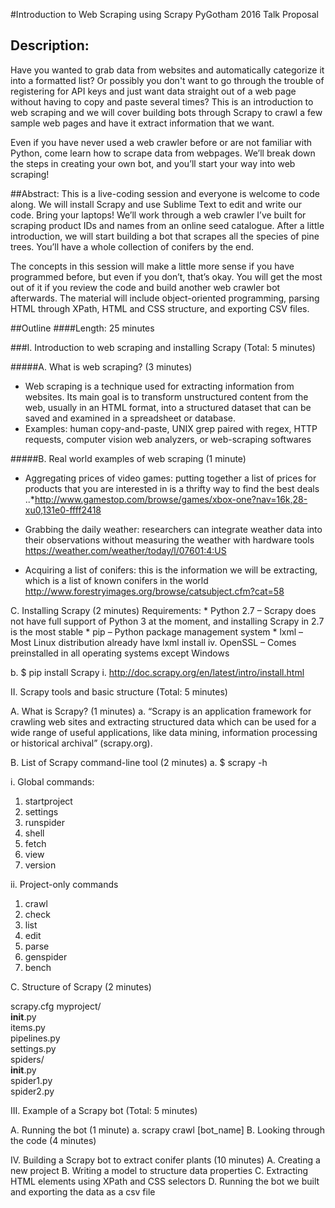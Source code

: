 #Introduction to Web Scraping using Scrapy
PyGotham 2016 Talk Proposal

## Description:
Have you wanted to grab data from websites and automatically categorize it into a formatted list? Or possibly you don't want to go through the trouble of registering for API keys and just want data straight out of a web page without having to copy and paste several times? This is an introduction to web scraping and we will cover building bots through Scrapy to crawl a few sample web pages and have it extract information that we want. 

Even if you have never used a web crawler before or are not familiar with Python, come learn how to scrape data from webpages. We’ll break down the steps in creating your own bot, and you’ll start your way into web scraping!  

##Abstract:
This is a live-coding session and everyone is welcome to code along. We will install Scrapy and use Sublime Text to edit and write our code. Bring your laptops! We’ll work through a web crawler I’ve built for scraping product IDs and names from an online seed catalogue. After a little introduction, we will start building a bot that scrapes all the species of pine trees. You’ll have a whole collection of conifers by the end.

The concepts in this session will make a little more sense if you have programmed before, but even if you don’t, that’s okay. You will get the most out of it if you review the code and build another web crawler bot afterwards. The material will include object-oriented programming, parsing HTML through XPath, HTML and CSS structure, and exporting CSV files.


##Outline
####Length: 25 minutes

###I.   Introduction to web scraping and installing Scrapy (Total: 5 minutes)

#####A. What is web scraping? (3 minutes)
* Web scraping is a technique used for extracting information from websites. Its main goal is to transform unstructured content from the web, usually in an HTML format, into a structured dataset that can be saved and examined in a spreadsheet or database. 
* Examples: human copy-and-paste, UNIX grep paired with regex, HTTP requests, computer vision web analyzers, or web-scraping softwares

#####B.	Real world examples of web scraping (1 minute)
* Aggregating prices of video games: putting together a list of prices for products that you are interested in is a thrifty way to find the best deals
..*http://www.gamestop.com/browse/games/xbox-one?nav=16k,28-xu0,131e0-ffff2418

* Grabbing the daily weather: researchers can integrate weather data into their observations without measuring the weather with hardware tools
	https://weather.com/weather/today/l/07601:4:US

* Acquiring a list of conifers: this is the information we will be extracting, which is a list of known conifers in the world
	http://www.forestryimages.org/browse/catsubject.cfm?cat=58

C.	Installing Scrapy (2 minutes)
  Requirements:
    * Python 2.7 – Scrapy does not have full support of Python 3 at the moment, and installing Scrapy in 2.7 is the most stable
    * pip – Python package management system
    * lxml – Most Linux distribution already have lxml install
iv.	OpenSSL – Comes preinstalled in all operating systems except Windows

b.	$ pip install Scrapy
i.	http://doc.scrapy.org/en/latest/intro/install.html


II.    Scrapy tools and basic structure (Total: 5 minutes)

A.	What is Scrapy?	 (1 minutes)
a.	“Scrapy is an application framework for crawling web sites and extracting structured data which can be used for a wide range of useful applications, like data mining, information processing or historical archival” (scrapy.org).
	
B.	List of Scrapy command-line tool (2 minutes)
a.	$ scrapy <command> -h 

i.	Global commands:
1.	startproject
2.	settings
3.	runspider
4.	shell
5.	fetch
6.	view
7.	version

ii.	Project-only commands
1.	crawl
2.	check
3.	list
4.	edit
5.	parse
6.	genspider
7.	bench

C.	Structure of Scrapy (2 minutes)

scrapy.cfg 
	myproject/     
		   __init__.py    
                     items.py     
                     pipelines.py     
                     settings.py     
                     spiders/         
		     __init__.py         
		     spider1.py         
  spider2.py

III.    Example of a Scrapy bot (Total: 5 minutes)

A.	Running the bot (1 minute)
a.	scrapy crawl [bot_name]
B.	Looking through the code (4 minutes)


IV.   Building a Scrapy bot to extract conifer plants (10 minutes)
A.	Creating a new project
B.	Writing a model to structure data properties
C.	Extracting HTML elements using XPath and CSS selectors
D.	Running the bot we built and exporting the data as a csv file

